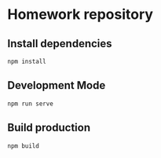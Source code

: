 # Homework repository

## Install dependencies
```npm install```
## Development Mode 
```npm run serve```

## Build production 
```npm build```